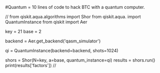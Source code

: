 #Quantum = 
10 lines of code to hack BTC with a quantum computer.


//
from qiskit.aqua.algorithms import Shor
from qiskit.aqua. import QuantumInstance
from qiskit import Aer

key = 21
base = 2

backend = Aer.get_backend('qasm_simulator')

qi = QuantumInstance(backend=backend, shots=1024)

shors = Shor(N=key, a=base, quantum_instance=qi)
results = shors.run()
print(results['factors'])
//
